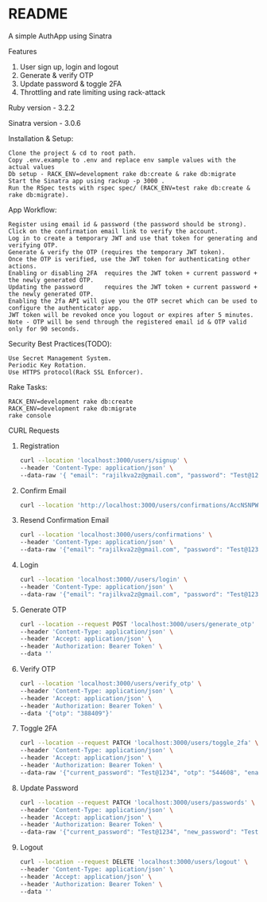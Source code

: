 # README

A simple AuthApp using Sinatra


Features
1. User sign up, login and logout
2. Generate & verify OTP
3. Update password & toggle 2FA
4. Throttling and rate limiting using rack-attack


Ruby version - 3.2.2

Sinatra version - 3.0.6




Installation & Setup:

    Clone the project & cd to root path.
    Copy .env.example to .env and replace env sample values with the actual values
    Db setup - RACK_ENV=development rake db:create & rake db:migrate
    Start the Sinatra app using rackup -p 3000 .
    Run the RSpec tests with rspec spec/ (RACK_ENV=test rake db:create & rake db:migrate).

App Workflow:

    Register using email id & password (the password should be strong).
    Click on the confirmation email link to verify the account.
    Log in to create a temporary JWT and use that token for generating and verifying OTP.
    Generate & verify the OTP (requires the temporary JWT token).
    Once the OTP is verified, use the JWT token for authenticating other actions.
    Enabling or disabling 2FA  requires the JWT token + current password + the newly generated OTP.
    Updating the password      requires the JWT token + current password + the newly generated OTP.
    Enabling the 2fa API will give you the OTP secret which can be used to configure the authenticator app.
    JWT token will be revoked once you logout or expires after 5 minutes.
    Note - OTP will be send through the registered email id & OTP valid only for 90 seconds.


Security Best Practices(TODO):

    Use Secret Management System.
    Periodic Key Rotation.
    Use HTTPS protocol(Rack SSL Enforcer).


Rake Tasks:

    RACK_ENV=development rake db:create
    RACK_ENV=development rake db:migrate
    rake console


CURL Requests

1. Registration
   ```bash
   curl --location 'localhost:3000/users/signup' \
   --header 'Content-Type: application/json' \
   --data-raw '{ "email": "rajilkva2z@gmail.com", "password": "Test@1234", "password_confirmation": "Test@1234"}'


2. Confirm Email
   ```bash
   curl --location 'http://localhost:3000/users/confirmations/AccNSNPWb1tQcJcyenlIHA'

3. Resend Confirmation Email
   ```bash
   curl --location 'localhost:3000/users/confirmations' \
   --header 'Content-Type: application/json' \
   --data-raw '{"email": "rajilkva2z@gmail.com", "password": "Test@1234"}'

4. Login
   ```bash
   curl --location 'localhost:3000//users/login' \
   --header 'Content-Type: application/json' \
   --data-raw '{"email": "rajilkva2z@gmail.com", "password": "Test@1234"}'


5. Generate OTP
   ```bash
   curl --location --request POST 'localhost:3000/users/generate_otp' \
   --header 'Content-Type: application/json' \
   --header 'Accept: application/json' \
   --header 'Authorization: Bearer Token' \
   --data ''

6. Verify OTP
   ```bash
   curl --location 'localhost:3000/users/verify_otp' \
   --header 'Content-Type: application/json' \
   --header 'Accept: application/json' \
   --header 'Authorization: Bearer Token' \
   --data '{"otp": "388409"}'

7. Toggle 2FA
   ```bash
   curl --location --request PATCH 'localhost:3000/users/toggle_2fa' \
   --header 'Content-Type: application/json' \
   --header 'Accept: application/json' \
   --header 'Authorization: Bearer Token' \
   --data-raw '{"current_password": "Test@1234", "otp": "544608", "enable_2fa": false}'

8. Update Password
   ```bash
   curl --location --request PATCH 'localhost:3000/users/passwords' \
   --header 'Content-Type: application/json' \
   --header 'Accept: application/json' \
   --header 'Authorization: Bearer Token' \
   --data-raw '{"current_password": "Test@1234", "new_password": "TestNew@1234", "otp": "275073"}'

5. Logout
   ```bash
   curl --location --request DELETE 'localhost:3000/users/logout' \
   --header 'Content-Type: application/json' \
   --header 'Accept: application/json' \
   --header 'Authorization: Bearer Token' \
   --data ''
